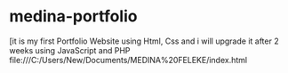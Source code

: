 # medina-portfolio
[it is my first Portfolio Website using Html, Css and i will upgrade it after 2 weeks using JavaScript and PHP
file:///C:/Users/New/Documents/MEDINA%20FELEKE/index.html
